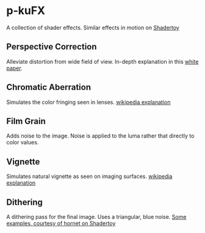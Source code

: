 # p-kuFX

A collection of shader effects. Similar effects in motion on [Shadertoy](https://www.shadertoy.com/view/lXjBWK)

## Perspective Correction
Alleviate distortion from wide field of view. In-depth explanation in this [white paper](https://github.com/user-attachments/files/22053176/aMoreNaturalPerspective.pdf).

## Chromatic Aberration
Simulates the color fringing seen in lenses. [wikipedia explanation](https://en.wikipedia.org/wiki/Chromatic_aberration)

## Film Grain
Adds noise to the image. Noise is applied to the luma rather that directly to color values.

## Vignette
Simulates natural vignette as seen on imaging surfaces. [wikipedia explanation](https://en.wikipedia.org/wiki/Vignetting#Natural_vignetting)

## Dithering
A dithering pass for the final image. Uses a triangular, blue noise. [Some examples, courtesy of hornet on Shadertoy](https://www.shadertoy.com/view/WldSRf)
